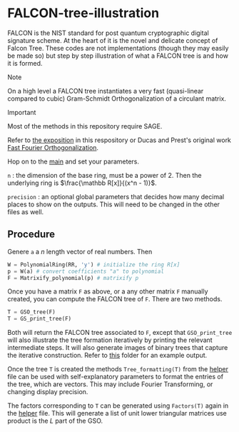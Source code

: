 # FALCON-tree-illustration
FALCON is the NIST standard for post quantum cryptographic digital signature scheme. At the heart of it is the novel and delicate concept of Falcon Tree. These codes are not implementations (though they may easily be made so) but step by step illustration of what a FALCON tree is and how it is formed. 

> [!NOTE]
> On a high level a FALCON tree instantiates a very fast (quasi-linear compared to cubic) Gram-Schmidt Orthogonalization of a circulant matrix. 


> [!IMPORTANT]
> Most of the methods in this repository require SAGE.

Refer to [the exposition](An-Exposition-on-FFO.pdf) in this respository or Ducas and Prest's original work [Fast Fourier Orthogonalization](https://eprint.iacr.org/2015/1014.pdf).

Hop on to the [main](fti_main.py) and set your parameters.

```n``` : the dimension of the base ring, must be a power of 2. Then the underlying ring is $\frac{\mathbb R[x]}{(x^n - 1)}$.

```precision``` : an optional global parameters that decides how many decimal places to show on the outputs. This will need to be changed in the other files as well. 


## Procedure

Genere ```a``` a $n$ length vector of real numbers. Then
```python
W = PolynomialRing(RR, 'y') # initialize the ring R[x]
p = W(a) # convert coefficients "a" to polynomial
F = Matrixify_polynomial(p) # matrixify p
```

Once you have a matrix ```F``` as above, or a any other matrix ```F``` manually created, you can compute the FALCON tree of ```F```. There are two methods.

```python
T = GSO_tree(F)
T = GS_print_tree(F)
```
Both will return the FALCON tree associated to ```F```, except that ```GSO_print_tree``` will also illustrate the tree formation iteratively by printing the relevant intermediate steps. It will also generate images of binary trees that capture the iterative construction. Refer to [this](sample-output/) folder for an example output. 

Once the tree ```T``` is created the methods ```Tree_formatting(T)``` from the [helper](helper.py) file can be used with self-explanatory parameters to format the entries of the tree, which are vectors. This may include Fourier Transforming, or changing display precision. 

The factors corresponding to ```T``` can be generated using ```Factors(T)``` again in the [helper](helper.py) file. This will generate a list of unit lower triangular matrices use product is the $L$ part of the GSO.
